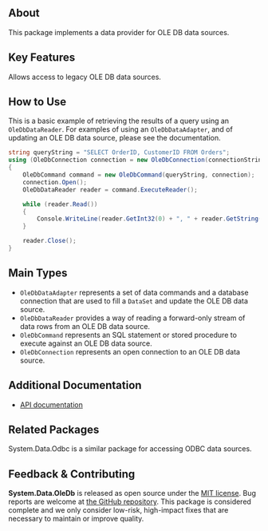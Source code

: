 ## About

This package implements a data provider for OLE DB data sources.

## Key Features

Allows access to legacy OLE DB data sources.

## How to Use

This is a basic example of retrieving the results of a query using an `OleDbDataReader`. For examples of using an `OleDbDataAdapter`, and of updating an OLE DB data source, please see the documentation.

```cs
string queryString = "SELECT OrderID, CustomerID FROM Orders";
using (OleDbConnection connection = new OleDbConnection(connectionString))
{
    OleDbCommand command = new OleDbCommand(queryString, connection);
    connection.Open();
    OleDbDataReader reader = command.ExecuteReader();

    while (reader.Read())
    {
        Console.WriteLine(reader.GetInt32(0) + ", " + reader.GetString(1));
    }

    reader.Close();
}
```

## Main Types

* `OleDbDataAdapter` represents a set of data commands and a database connection that are used to fill a `DataSet` and update the OLE DB data source.
* `OleDbDataReader` provides a way of reading a forward-only stream of data rows from an OLE DB data source.
* `OleDbCommand` represents an SQL statement or stored procedure to execute against an OLE DB data source.
* `OleDbConnection` represents an open connection to an OLE DB data source.

## Additional Documentation

* [API documentation](https://learn.microsoft.com/en-us/dotnet/api/system.data.oledb)

## Related Packages

System.Data.Odbc is a similar package for accessing ODBC data sources.

## Feedback & Contributing

**System.Data.OleDb** is released as open source under the [MIT license](https://licenses.nuget.org/MIT). Bug reports are welcome at [the GitHub repository](https://github.com/dotnet/runtime). This package is considered complete and we only consider low-risk, high-impact fixes that are necessary to maintain or improve quality.